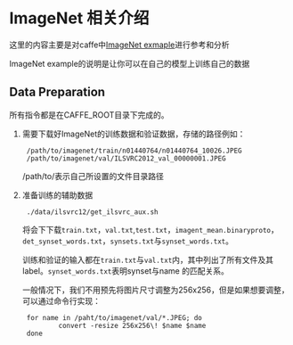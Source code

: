 # ImageNet 相关介绍

这里的内容主要是对caffe中[ImageNet exmaple](https://github.com/BVLC/caffe/tree/master/examples/imagenet)进行参考和分析

ImageNet example的说明是让你可以在自己的模型上训练自己的数据

## Data Preparation

所有指令都是在CAFFE_ROOT目录下完成的。

1. 需要下载好ImageNet的训练数据和验证数据，存储的路径例如：

        /path/to/imagenet/train/n01440764/n01440764_10026.JPEG
        /path/to/imagenet/val/ILSVRC2012_val_00000001.JPEG
        
    /path/to/表示自己所设置的文件目录路径
    
2. 准备训练的辅助数据
    
        ./data/ilsvrc12/get_ilsvrc_aux.sh
       
    将会下下载`train.txt`，`val.txt`,`test.txt`，`imagent_mean.binaryproto`，`det_synset_words.txt`，`synsets.txt`与`synset_words.txt`。
     
     训练和验证的输入都在`train.txt`与`val.txt`内，其中列出了所有文件及其label。`synset_words.txt`表明synset与name
的匹配关系。
    
    一般情况下，我们不用预先将图片尺寸调整为256x256，但是如果想要调整，可以通过命令行实现：
    
        for name in /paht/to/imagenet/val/*.JPEG; do
                convert -resize 256x256\! $name $name
        done
        
    